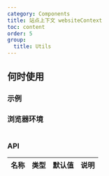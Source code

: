 ```yaml
---
category: Components
title: 站点上下文 websiteContext
toc: content
order: 5
group:
  title: Utils
---
```


## 何时使用

### 示例

### 浏览器环境

```js

```

### API

| 名称 | 类型 | 默认值 | 说明 |
| ---- | ---- | ------ | ---- |
